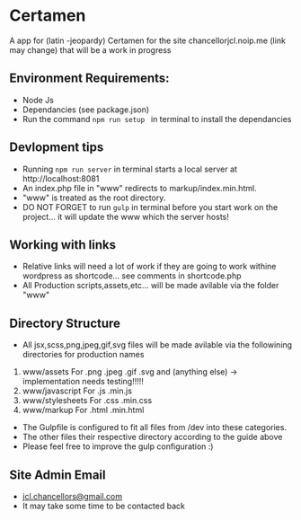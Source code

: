 # Certamen 
A app for (latin -jeopardy) Certamen for the site chancellorjcl.noip.me (link may change) that will be a work in progress

## Environment Requirements:
* Node Js
* Dependancies (see package.json)
* Run the command ```npm run setup ``` in terminal to install the dependancies 

## Devlopment tips
* Running ``` npm run server ``` in terminal starts a local server at http://localhost:8081
* An index.php file in "www" redirects to markup/index.min.html. 
* "www" is treated as the root directory. 
* DO NOT FORGET to run ```gulp``` in terminal before you start work on the project... it will update the www which the server hosts!

## Working with links
* Relative links will need a lot of work if they are going to work withine wordpress as shortcode... see comments in shortcode.php
* All Production scripts,assets,etc... will be made avilable via the folder "www"

## Directory Structure
* All jsx,scss,png,jpeg,gif,svg files will be made avilable via the followining directories for production names
1. www/assets        For .png .jpeg .gif .svg and (anything else) -> implementation needs testing!!!!!
2. www/javascript    For .js .min.js
3. www/stylesheets   For .css .min.css
4. www/markup        For .html .min.html 
* The Gulpfile is configured to fit all files from /dev into these categories. 
* The other files their respective directory according to the guide above
* Please feel free to improve the gulp configuration :)

## Site Admin Email
* jcl.chancellors@gmail.com
* It may take some time to be contacted back
